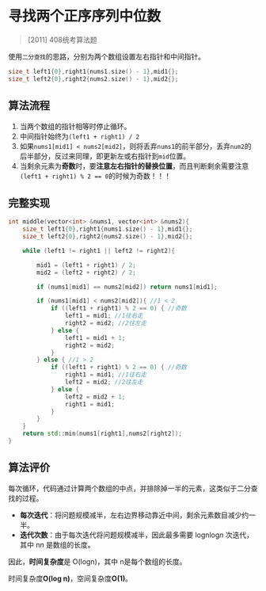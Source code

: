 # 寻找两个正序序列中位数

>[2011] 408统考算法题

使用`二分查找`的思路，分别为两个数组设置左右指针和中间指针。

```cpp
size_t left1{0},right1{nums1.size() - 1},mid1{};
size_t left2{0},right2{nums2.size() - 1},mid2{};
```

## 算法流程

1. 当两个数组的指针相等时停止循环。
2. 中间指针始终为`(left1 + right1) / 2`
3. 如果`nums1[mid1] < nums2[mid2]`，则将丢弃`nums1`的前半部分，丢弃`num2`的后半部分，反过来同理，即更新左或右指针到`mid`位置。
4. 当剩余元素为**奇数**时，要**注意左右指针的替换位置**，而且判断剩余需要注意`(left1 + right1) % 2 == 0`的时候为奇数！！！



## 完整实现

```cpp
int middle(vector<int> &nums1, vector<int> &nums2){
    size_t left1{0},right1{nums1.size() - 1},mid1{};
    size_t left2{0},right2{nums2.size() - 1},mid2{};

    while (left1 != right1 || left2 != right2){

        mid1 = (left1 + right1) / 2;
        mid2 = (left2 + right2) / 2;

        if (nums1[mid1] == nums2[mid2]) return nums1[mid1];

        if (nums1[mid1] < nums2[mid2]){ //1 < 2
            if ((left1 + right1) % 2 == 0) { //奇数
                left1 = mid1; //1往右走
                right2 = mid2; //2往左走
            } else {
                left1 = mid1 + 1;
                right2 = mid2;
            }
        } else { //1 > 2
            if ((left1 + right1) % 2 == 0) { //奇数
                right1 = mid1; //1往右走
                left2 = mid2; //2往左走
            } else {
                left2 = mid2 + 1;
                right1 = mid1;
            }
        }
    }
    return std::min(nums1[right1],nums2[right2]);
}
```

## 算法评价

每次循环，代码通过计算两个数组的中点，并排除掉一半的元素，这类似于二分查找的过程。

- **每次迭代**：将问题规模减半，左右边界移动靠近中间，剩余元素数目减少约一半。
- **迭代次数**：由于每次迭代将问题规模减半，因此最多需要 log⁡nlog*n* 次迭代，其中 n*n* 是数组的长度。

因此，**时间复杂度**是 O(log⁡n)，其中 n是每个数组的长度。

时间复杂度**O(log n)**，空间复杂度**O(1)**。
